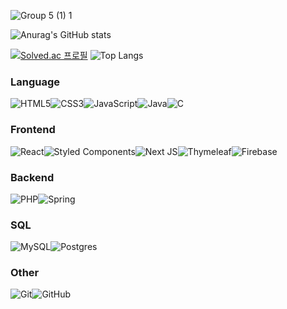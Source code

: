 ![Group 5 (1) 1](https://github.com/Ranranruo/Ranranruo/assets/123725521/79068d77-42b5-4e37-a788-322ec4360e07)

![Anurag's GitHub stats](https://github-readme-stats.vercel.app/api?username=tlsalstjr58&show_icons=true&theme=radical)

[![Solved.ac
프로필](http://mazassumnida.wtf/api/generate_badge?boj=tlsalstjr58)](https://solved.ac/tlsalstjr58)     ![Top Langs](https://github-readme-stats.vercel.app/api/top-langs/?username=anuraghazra&layout=compact)

### Language
![HTML5](https://img.shields.io/badge/html5-%23E34F26.svg?style=for-the-badge&logo=html5&logoColor=white)![CSS3](https://img.shields.io/badge/css3-%231572B6.svg?style=for-the-badge&logo=css3&logoColor=white)![JavaScript](https://img.shields.io/badge/javascript-%23323330.svg?style=for-the-badge&logo=javascript&logoColor=%23F7DF1E)![Java](https://img.shields.io/badge/java-%23ED8B00.svg?style=for-the-badge&logo=openjdk&logoColor=white)![C](https://img.shields.io/badge/c-%2300599C.svg?style=for-the-badge&logo=c&logoColor=white)



### Frontend

![React](https://img.shields.io/badge/react-%2320232a.svg?style=for-the-badge&logo=react&logoColor=%2361DAFB)![Styled Components](https://img.shields.io/badge/styled--components-DB7093?style=for-the-badge&logo=styled-components&logoColor=white)![Next JS](https://img.shields.io/badge/Next-black?style=for-the-badge&logo=next.js&logoColor=white)![Thymeleaf](https://img.shields.io/badge/Thymeleaf-%23005C0F.svg?style=for-the-badge&logo=Thymeleaf&logoColor=white)![Firebase](https://img.shields.io/badge/firebase-%23039BE5.svg?style=for-the-badge&logo=firebase)


### Backend

![PHP](https://img.shields.io/badge/php-%23777BB4.svg?style=for-the-badge&logo=php&logoColor=white)![Spring](https://img.shields.io/badge/spring-%236DB33F.svg?style=for-the-badge&logo=spring&logoColor=white)


### SQL

![MySQL](https://img.shields.io/badge/mysql-4479A1.svg?style=for-the-badge&logo=mysql&logoColor=white)![Postgres](https://img.shields.io/badge/postgres-%23316192.svg?style=for-the-badge&logo=postgresql&logoColor=white)


### Other

![Git](https://img.shields.io/badge/git-%23F05033.svg?style=for-the-badge&logo=git&logoColor=white)![GitHub](https://img.shields.io/badge/github-%23121011.svg?style=for-the-badge&logo=github&logoColor=white)
